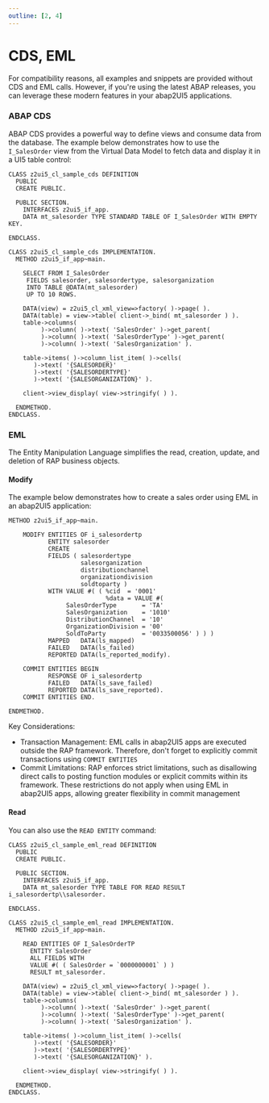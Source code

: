 ```yaml
---
outline: [2, 4]
---
```

# CDS, EML

For compatibility reasons, all examples and snippets are provided without CDS and EML calls. However, if you're using the latest ABAP releases, you can leverage these modern features in your abap2UI5 applications.

### ABAP CDS
ABAP CDS provides a powerful way to define views and consume data from the database. The example below demonstrates how to use the `I_SalesOrder` view from the Virtual Data Model to fetch data and display it in a UI5 table control:
```abap
CLASS z2ui5_cl_sample_cds DEFINITION
  PUBLIC
  CREATE PUBLIC.

  PUBLIC SECTION.
    INTERFACES z2ui5_if_app.
    DATA mt_salesorder TYPE STANDARD TABLE OF I_SalesOrder WITH EMPTY KEY.

ENDCLASS.

CLASS z2ui5_cl_sample_cds IMPLEMENTATION.
  METHOD z2ui5_if_app~main.

    SELECT FROM I_SalesOrder
     FIELDS salesorder, salesordertype, salesorganization
     INTO TABLE @DATA(mt_salesorder)
     UP TO 10 ROWS.

    DATA(view) = z2ui5_cl_xml_view=>factory( )->page( ).
    DATA(table) = view->table( client->_bind( mt_salesorder ) ).
    table->columns(
         )->column( )->text( 'SalesOrder' )->get_parent(
         )->column( )->text( 'SalesOrderType' )->get_parent(
         )->column( )->text( 'SalesOrganization' ).

    table->items( )->column_list_item( )->cells(
       )->text( '{SALESORDER}'
       )->text( '{SALESORDERTYPE}'
       )->text( '{SALESORGANIZATION}' ).

    client->view_display( view->stringify( ) ).

  ENDMETHOD.
ENDCLASS.
```

### EML
The Entity Manipulation Language simplifies the read, creation, update, and deletion of RAP business objects. 

#### Modify
The example below demonstrates how to create a sales order using EML in an abap2UI5 application:
```abap
METHOD z2ui5_if_app~main.

    MODIFY ENTITIES OF i_salesordertp
           ENTITY salesorder
           CREATE
           FIELDS ( salesordertype
                    salesorganization
                    distributionchannel
                    organizationdivision
                    soldtoparty )
           WITH VALUE #( ( %cid  = '0001'
                           %data = VALUE #(
                SalesOrderType       = 'TA'
                SalesOrganization    = '1010'
                DistributionChannel  = '10'
                OrganizationDivision = '00'
                SoldToParty          = '0033500056' ) ) )
           MAPPED   DATA(ls_mapped)
           FAILED   DATA(ls_failed)
           REPORTED DATA(ls_reported_modify).

    COMMIT ENTITIES BEGIN
           RESPONSE OF i_salesordertp
           FAILED   DATA(ls_save_failed)
           REPORTED DATA(ls_save_reported).
    COMMIT ENTITIES END.

ENDMETHOD.
```

Key Considerations:
* Transaction Management: EML calls in abap2UI5 apps are executed outside the RAP framework. Therefore, don't forget to explicitly commit transactions using `COMMIT ENTITIES`
* Commit Limitations: RAP enforces strict limitations, such as disallowing direct calls to posting function modules or explicit commits within its framework. These restrictions do not apply when using EML in abap2UI5 apps, allowing greater flexibility in commit management

#### Read
You can also use the `READ ENTITY` command:
```abap
CLASS z2ui5_cl_sample_eml_read DEFINITION
  PUBLIC
  CREATE PUBLIC.

  PUBLIC SECTION.
    INTERFACES z2ui5_if_app.
    DATA mt_salesorder TYPE TABLE FOR READ RESULT i_salesordertp\\salesorder.

ENDCLASS.

CLASS z2ui5_cl_sample_eml_read IMPLEMENTATION.
  METHOD z2ui5_if_app~main.

    READ ENTITIES OF I_SalesOrderTP
      ENTITY SalesOrder
      ALL FIELDS WITH
      VALUE #( ( SalesOrder = `0000000001` ) )
      RESULT mt_salesorder.

    DATA(view) = z2ui5_cl_xml_view=>factory( )->page( ).
    DATA(table) = view->table( client->_bind( mt_salesorder ) ).
    table->columns(
         )->column( )->text( 'SalesOrder' )->get_parent(
         )->column( )->text( 'SalesOrderType' )->get_parent(
         )->column( )->text( 'SalesOrganization' ).

    table->items( )->column_list_item( )->cells(
       )->text( '{SALESORDER}'
       )->text( '{SALESORDERTYPE}'
       )->text( '{SALESORGANIZATION}' ).

    client->view_display( view->stringify( ) ).

  ENDMETHOD.
ENDCLASS.
```
